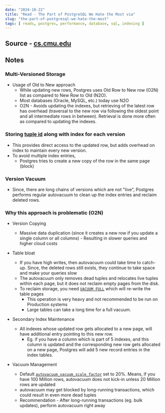 ```yaml
---
date: "2024-10-22"
title: "Read - The Part of PostgreSQL We Hate the Most via"
slug: "the-part-of-postgresql-we-hate-the-most"
tags: [ reads, postgres, performance, database, sql, indexing ]
---
```




## Source - [cs.cmu.edu][1]

## Notes

### Multi-Versioned Storage
* Usage of Old to New approach
  * While updating new rows, Postgres uses Old Row to New row (O2N) list as compared to New Row to Old (N2O).
  * Most databases (Oracle, MySQL, etc.) today use N2O
  * O2N - Avoids updating the indexes, but retrieving of the latest row has overhead (traversal to the new row via following the oldest point and all intermediate rows in between). Retrieval is done more often as compared to updating the indexes.

### Storing [tuple id][2] along with index for each version
* This provides direct access to the updated row, but adds overhead on index to maintain every new version.
* To avoid multiple index entries,
  * Postgres tries to create a new copy of the row in the same page (block)

### Version Vacuum
* Since, there are long chains of versions which are not "live", Postgres performs regular autovacuum to clean up the index entries and reclaim deleted rows.

### Why this approach is problematic (O2N)
* Version Copying
  * Massive data duplication (since it creates a new row if you update a single column or all columns) - Resulting in slower queries and higher cloud costs
* Table bloat
  * If you have high writes, then autovacuum could take time to catch-up. Since, the deleted rows still exists, they continue to take space and make your queries slow
  * The autovacuum only removes dead tuples and relocates live tuples within each page, but it does not reclaim empty pages from the disk.
  * To reclaim storage, you need [`VACUUM FULL`][3] which will re-write the table pages
    * This operation is very heavy and not recommended to be run on Production systems
    * Large tables can take a long time for a full vacuum.
* Secondary Index Maintenance
  * All indexes whose updated row gets allocated to a new page, will have additional entry pointing to this new row.
    * Eg. if you have a column which is part of 5 indexes, and this column is updated and the corresponding new row gets allocated on a new page, Postgres will add 5 new record entries in the index tables.
* Vacuum Management
  * Default [`autovacuum_vacuum_scale_factor`][4] set to 20%. Means, if you have 100 Million rows, autovacuum does not kick-in unless 20 Million rows are updated
  * autovacuum may get blocked by long-running transactions, which could result in even more dead tuples
  * Recommendation - After long-running transactions (eg. bulk updates), perform autovacuum right away



  [1]: https://www.cs.cmu.edu/~pavlo/blog/2023/04/the-part-of-postgresql-we-hate-the-most.html
  [2]: https://www.postgresql.org/docs/current/storage-page-layout.html#STORAGE-TUPLE-LAYOUT
  [3]: https://www.postgresql.org/docs/current/sql-vacuum.html#:~:text=VACUUM%20FULL%20rewrites%20the%20entire,while%20it%20is%20being%20processed.
  [4]: https://www.postgresql.org/docs/15/runtime-config-autovacuum.html#GUC-AUTOVACUUM-VACUUM-SCALE-FACTOR
